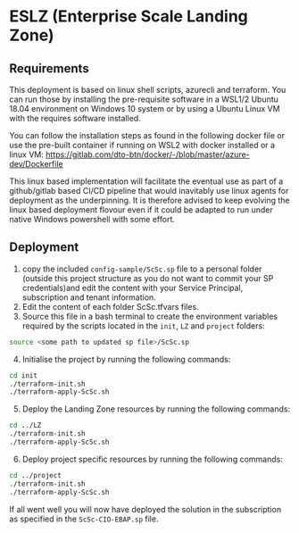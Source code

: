 # ESLZ (Enterprise Scale Landing Zone)

## Requirements

This deployment is based on linux shell scripts, azurecli and terraform. You can run those by installing the pre-requisite software in a WSL1/2 Ubuntu 18.04 environment on Windows 10 system or by using a Ubuntu Linux VM with the requires software installed.

You can follow the installation steps as found in the following docker file or use the pre-built container if running on WSL2 with docker installed or a linux VM: https://gitlab.com/dto-btn/docker/-/blob/master/azure-dev/Dockerfile

This linux based implementation will facilitate the eventual use as part of a github/gitlab based CI/CD pipeline that would inavitably use linux agents for deployment as the underpinning. It is therefore advised to keep evolving the linux based deployment flovour even if it could be adapted to run under native Windows powershell with some effort.

## Deployment

1. copy the included `config-sample/ScSc.sp` file to a personal folder (outside this project structure as you do not want to commit your SP credentials)and edit the content with your Service Principal, subscription and tenant information.
2. Edit the content of each folder ScSc.tfvars files.
3. Source this file in a bash terminal to create the environment variables required by the scripts located in the `init`, `LZ` and `project` folders:
```sh
source <some path to updated sp file>/ScSc.sp
```
4. Initialise the project by running the following commands:
```sh
cd init
./terraform-init.sh
./terraform-apply-ScSc.sh
```
5. Deploy the Landing Zone resources by running the following commands:
```sh
cd ../LZ
./terraform-init.sh
./terraform-apply-ScSc.sh
```
6. Deploy project specific resources by running the following commands:
```sh
cd ../project
./terraform-init.sh
./terraform-apply-ScSc.sh
```

If all went well you will now have deployed the solution in the subscription as specified in the `ScSc-CIO-EBAP.sp` file.
